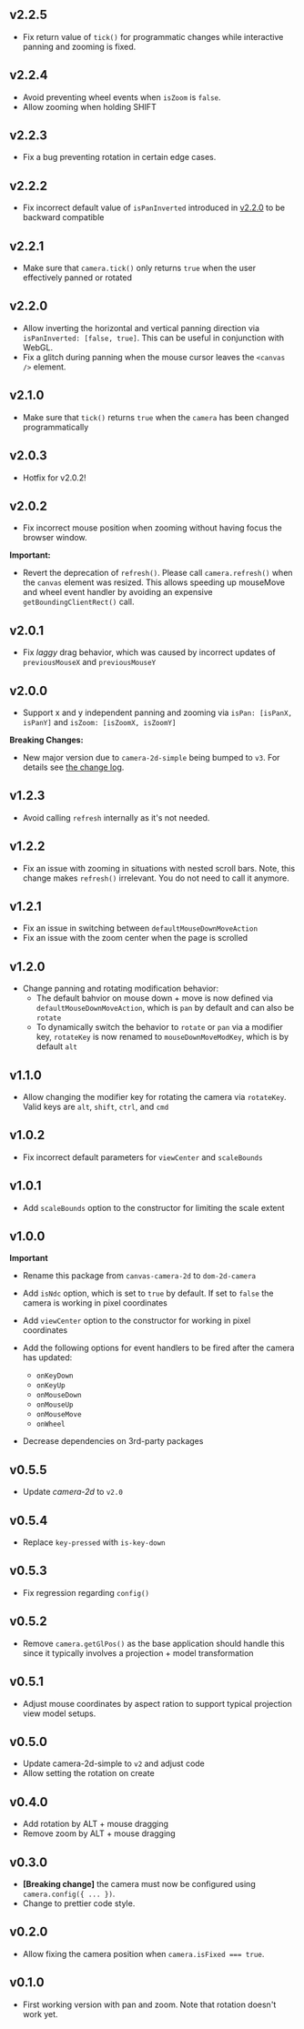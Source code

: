 ## v2.2.5

- Fix return value of `tick()` for programmatic changes while interactive panning and zooming is fixed.

## v2.2.4

- Avoid preventing wheel events when `isZoom` is `false`.
- Allow zooming when holding SHIFT

## v2.2.3

- Fix a bug preventing rotation in certain edge cases.

## v2.2.2

- Fix incorrect default value of `isPanInverted` introduced in [v2.2.0](#v2.2.0) to be backward compatible

## v2.2.1

- Make sure that `camera.tick()` only returns `true` when the user effectively panned or rotated

## v2.2.0

- Allow inverting the horizontal and vertical panning direction via `isPanInverted: [false, true]`. This can be useful in conjunction with WebGL.
- Fix a glitch during panning when the mouse cursor leaves the `<canvas />` element.

## v2.1.0

- Make sure that `tick()` returns `true` when the `camera` has been changed programmatically

## v2.0.3

- Hotfix for v2.0.2!

## v2.0.2

- Fix incorrect mouse position when zooming without having focus the browser window.

**Important:**

- Revert the deprecation of `refresh()`. Please call `camera.refresh()` when the `canvas` element was resized. This allows speeding up mouseMove and wheel event handler by avoiding an expensive `getBoundingClientRect()` call.

## v2.0.1

- Fix _laggy_ drag behavior, which was caused by incorrect updates of `previousMouseX` and `previousMouseY`

## v2.0.0

- Support x and y independent panning and zooming via `isPan: [isPanX, isPanY]` and `isZoom: [isZoomX, isZoomY]`

**Breaking Changes:**

- New major version due to `camera-2d-simple` being bumped to `v3`. For details see [the change log](https://github.com/flekschas/camera-2d/blob/master/CHANGELOG.md#v300).

## v1.2.3

- Avoid calling `refresh` internally as it's not needed.

## v1.2.2

- Fix an issue with zooming in situations with nested scroll bars. Note, this change makes `refresh()` irrelevant. You do not need to call it anymore.

## v1.2.1

- Fix an issue in switching between `defaultMouseDownMoveAction`
- Fix an issue with the zoom center when the page is scrolled

## v1.2.0

- Change panning and rotating modification behavior:
  - The default bahvior on mouse down + move is now defined via `defaultMouseDownMoveAction`, which is `pan` by default and can also be `rotate`
  - To dynamically switch the behavior to `rotate` or `pan` via a modifier key, `rotateKey` is now renamed to `mouseDownMoveModKey`, which is by default `alt`

## v1.1.0

- Allow changing the modifier key for rotating the camera via `rotateKey`. Valid keys are `alt`, `shift`, `ctrl`, and `cmd`

## v1.0.2

- Fix incorrect default parameters for `viewCenter` and `scaleBounds`

## v1.0.1

- Add `scaleBounds` option to the constructor for limiting the scale extent

## v1.0.0

**Important**

- Rename this package from `canvas-camera-2d` to `dom-2d-camera`

- Add `isNdc` option, which is set to `true` by default. If set to `false` the
  camera is working in pixel coordinates
- Add `viewCenter` option to the constructor for working in pixel coordinates
- Add the following options for event handlers to be fired after the camera has updated:
  - `onKeyDown`
  - `onKeyUp`
  - `onMouseDown`
  - `onMouseUp`
  - `onMouseMove`
  - `onWheel`
- Decrease dependencies on 3rd-party packages

## v0.5.5

- Update _camera-2d_ to `v2.0`

## v0.5.4

- Replace `key-pressed` with `is-key-down`

## v0.5.3

- Fix regression regarding `config()`

## v0.5.2

- Remove `camera.getGlPos()` as the base application should handle this since it typically involves a projection + model transformation

## v0.5.1

- Adjust mouse coordinates by aspect ration to support typical projection view model setups.

## v0.5.0

- Update camera-2d-simple to `v2` and adjust code
- Allow setting the rotation on create

## v0.4.0

- Add rotation by ALT + mouse dragging
- Remove zoom by ALT + mouse dragging

## v0.3.0

- **[Breaking change]** the camera must now be configured using `camera.config({ ... })`.
- Change to prettier code style.

## v0.2.0

- Allow fixing the camera position when `camera.isFixed === true`.

## v0.1.0

- First working version with pan and zoom. Note that rotation doesn't work yet.
